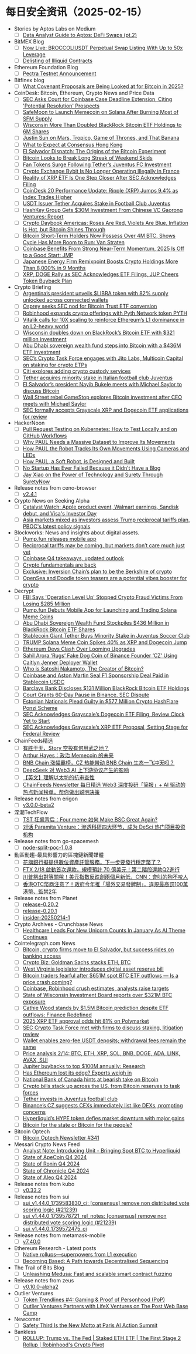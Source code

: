# 每日安全资讯（2025-02-15）

- Stories by Aptos Labs on Medium
  - [ ] [Data Analyst Guide to Aptos: DeFi Swaps (pt.2)](https://medium.com/aptoslabs/data-analyst-guide-to-aptos-defi-swaps-pt2-e343ac6be84e?source=rss-70211828fe2e------2)
- BitMEX Blog
  - [ ] [Now Live: BROCCOLIUSDT Perpetual Swap Listing With Up to 50x Leverage](https://blog.bitmex.com/broccoliusdt/)
  - [ ] [Delisting of Illiquid Contracts](https://blog.bitmex.com/delisting-of-illiquid-contracts-2/)
- Ethereum Foundation Blog
  - [ ] [Pectra Testnet Announcement](https://blog.ethereum.org/en/2025/02/14/pectra-testnet-announcement)
- Bitfinex blog
  - [ ] [What Covenant Proposals are Being Looked at for Bitcoin in 2025?](https://blog.bitfinex.com/education/what-covenant-proposals-are-being-looked-at-for-bitcoin-in-2025/)
- CoinDesk: Bitcoin, Ethereum, Crypto News and Price Data
  - [ ] [SEC Asks Court for Coinbase Case Deadline Extension, Citing 'Potential Resolution' Prospects](https://www.coindesk.com/policy/2025/02/14/sec-asks-court-for-coinbase-case-deadline-extension-citing-potential-resolution-prospects)
  - [ ] [SafeMoon to Launch Memecoin on Solana After Burning Most of SFM Supply](https://www.coindesk.com/markets/2025/02/14/safemoon-to-launch-memecoin-on-solana-after-burning-most-of-sfm-supply)
  - [ ] [Wisconsin More Than Doubled BlackRock Bitcoin ETF Holdings to 6M Shares](https://www.coindesk.com/markets/2025/02/14/state-of-wisconsin-more-than-doubles-blackrock-bitcoin-etf-stake-to-usd322m)
  - [ ] [Justin Sun on Mars, Tropico, Game of Thrones, and That Banana](https://www.coindesk.com/consensus-hong-kong-2025-coverage/2025/02/14/justin-sun-on-mars-tropico-game-of-thrones-and-that-banana)
  - [ ] [What to Expect at Consensus Hong Kong](https://www.coindesk.com/consensus-hong-kong-2025-coverage/2025/02/14/what-to-expect-at-consensus-hong-kong)
  - [ ] [El Salvador Dispatch: The Origins of the Bitcoin Experiment](https://www.coindesk.com/coindesk-news/2025/02/14/el-salvador-dispatch-the-origins-of-the-bitcoin-experiment)
  - [ ] [Bitcoin Looks to Break Long Streak of Weekend Skids](https://www.coindesk.com/markets/2025/02/14/bitcoin-looks-to-break-long-streak-of-negative-weekend-price-performance)
  - [ ] [Fan Tokens Surge Following Tether’s Juventus FC Investment](https://www.coindesk.com/markets/2025/02/14/fan-tokens-surge-following-tether-s-juventus-fc-investment)
  - [ ] [Crypto Exchange Bybit Is No Longer Operating Illegally in France](https://www.coindesk.com/policy/2025/02/14/crypto-exchange-bybit-is-no-longer-operating-illegally-in-france)
  - [ ] [Reality of XRP ETF Is One Step Closer After SEC Acknowledges Filing](https://www.coindesk.com/policy/2025/02/14/reality-of-xrp-etf-is-one-step-closer-after-sec-acknowledges-filing)
  - [ ] [CoinDesk 20 Performance Update: Ripple (XRP) Jumps 9.4% as Index Trades Higher](https://www.coindesk.com/coindesk-indices/2025/02/14/coindesk-20-performance-update-ripple-xrp-jumps-9-4-as-index-trades-higher)
  - [ ] [USDT Issuer Tether Acquires Stake in Football Club Juventus](https://www.coindesk.com/business/2025/02/14/usdt-issuer-tether-acquires-stake-in-football-club-juventus)
  - [ ] [HashKey Group Gets $30M Investment From Chinese VC Gaorong Ventures: Report](https://www.coindesk.com/business/2025/02/14/hashkey-group-gets-usd30m-investment-from-chinese-vc-gaorong-ventures-report)
  - [ ] [Crypto Daybook Americas: Roses Are Red, Violets Are Blue, Inflation Is Hot, but Bitcoin Shines Through](https://www.coindesk.com/daybook-us/2025/02/14/crypto-daybook-americas-roses-are-red-violets-are-blue-inflation-is-hot-but-bitcoin-shines-through)
  - [ ] [Bitcoin Short-Term Holders Now Possess Over 4M BTC, Shows Cycle Has More Room to Run: Van Straten](https://www.coindesk.com/markets/2025/02/14/bitcoin-short-term-holders-now-possess-over-4m-btc-shows-cycle-has-more-room-to-run-van-straten)
  - [ ] [Coinbase Benefits From Strong Near-Term Momentum, 2025 Is Off to a Good Start: JMP](https://www.coindesk.com/markets/2025/02/14/coinbase-benefits-from-strong-near-term-momentum-2025-is-off-to-a-good-start-jmp)
  - [ ] [Japanese Energy Firm Remixpoint Boosts Crypto Holdings More Than 8,000% in 9 Months](https://www.coindesk.com/markets/2025/02/14/japanese-energy-firm-remixpoint-boosts-crypto-holdings-more-than-8-000-in-9-months)
  - [ ] [XRP, DOGE Rally as SEC Acknowledges ETF Filings, JUP Cheers Token Buyback Plan](https://www.coindesk.com/markets/2025/02/14/xrp-doge-rally-as-sec-acknowledges-etf-filings-jup-cheers-token-buyback-plan)
- Crypto Briefing
  - [ ] [Argentina’s president unveils $LIBRA token with 82% supply unlocked across connected wallets](https://cryptobriefing.com/digital-token-launch-libra/)
  - [ ] [Osprey seeks SEC nod for Bitcoin Trust ETF conversion](https://cryptobriefing.com/osprey-seeks-bitcoin-trust-etf/)
  - [ ] [Robinhood expands crypto offerings with Pyth Network token PYTH](https://cryptobriefing.com/robinhood-solana-ecosystem-tokens/)
  - [ ] [Vitalik calls for 10X scaling to reinforce Ethereum’s L1 dominance in an L2-heavy world](https://cryptobriefing.com/ethereum-scaling-10x-l1/)
  - [ ] [Wisconsin doubles down on BlackRock’s Bitcoin ETF with $321 million investment](https://cryptobriefing.com/wisconsin-bitcoin-investment-321-5m/)
  - [ ] [Abu Dhabi sovereign wealth fund steps into Bitcoin with a $436M ETF investment](https://cryptobriefing.com/abu-dhabi-sovereign-bitcoin-etf/)
  - [ ] [SEC’s Crypto Task Force engages with Jito Labs, Multicoin Capital on staking for crypto ETPs](https://cryptobriefing.com/sec-staking-crypto-etps-discussed/)
  - [ ] [Citi explores adding crypto custody services](https://cryptobriefing.com/citi-explores-crypto-custody-services/)
  - [ ] [Tether acquires minority stake in Italian football club Juventus](https://cryptobriefing.com/tether-juventus-acquisition/)
  - [ ] [El Salvador’s president Nayib Bukele meets with Michael Saylor to discuss Bitcoin](https://cryptobriefing.com/bitcoin-meeting-el-salvador/)
  - [ ] [Wall Street rebel GameStop explores Bitcoin investment after CEO meets with Michael Saylor](https://cryptobriefing.com/gamestop-bitcoin-investment-exploration/)
  - [ ] [SEC formally accepts Grayscale XRP and Dogecoin ETF applications for review](https://cryptobriefing.com/grayscale-etf-application-sec-review/)
- HackerNoon
  - [ ] [Pull Request Testing on Kubernetes: How to Test Locally and on GitHub Workflows](https://hackernoon.com/pull-request-testing-on-kubernetes-how-to-test-locally-and-on-github-workflows?source=rss)
  - [ ] [Why PAUL Needs a Massive Dataset to Improve Its Movements](https://hackernoon.com/why-paul-needs-a-massive-dataset-to-improve-its-movements?source=rss)
  - [ ] [How PAUL the Robot Tracks Its Own Movements Using Cameras and LEDs](https://hackernoon.com/how-paul-the-robot-tracks-its-own-movements-using-cameras-and-leds?source=rss)
  - [ ] [How PAUL, a Soft Robot, is Designed and Built](https://hackernoon.com/how-paul-a-soft-robot-is-designed-and-built?source=rss)
  - [ ] [No Startup Has Ever Failed Because it Didn’t Have a Blog](https://hackernoon.com/no-startup-has-ever-failed-because-it-didnt-have-a-blog?source=rss)
  - [ ] [Jay Xiao on the Power of Technology and Surety Through SuretyNow](https://hackernoon.com/jay-xiao-on-the-power-of-technology-and-surety-through-suretynow?source=rss)
- Release notes from ceno-browser
  - [ ] [v2.4.1](https://github.com/censorship-no/ceno-browser/releases/tag/v2.4.1)
- Crypto News on Seeking Alpha
  - [ ] [Catalyst Watch: Apple product event, Walmart earnings, Sandisk debut, and Visa's Investor Day](https://seekingalpha.com/news/4408494-catalyst-watch-apple-product-event-walmart-earnings-visa-investor-day-and-the-cagny-conference?utm_source=feed_news_crypto&utm_medium=referral&feed_item_type=news)
  - [ ] [Asia markets mixed as investors assess Trump reciprocal tariffs plan, PBOC's latest policy signals](https://seekingalpha.com/news/4408366-asia-markets-mixed-as-investors-assess-trump-reciprocal-tariffs-plan-pbocs-latest-policy-signals?utm_source=feed_news_crypto&utm_medium=referral&feed_item_type=news)
- Blockworks: News and insights about digital assets.
  - [ ] [Pump.fun releases mobile app](https://blockworks.co/news/pumpdotfun-releases-mobile-app)
  - [ ] [Reciprocal tariffs may be coming, but markets don’t care much just yet](https://blockworks.co/news/reciprocal-tariffs-may-be-coming)
  - [ ] [Coinbase Q4 takeaways, updated outlook](https://blockworks.co/news/coinbase-q4-earnings)
  - [ ] [Crypto fundamentals are back](https://blockworks.co/news/crypto-valuations-fundamentals)
  - [ ] [Exclusive: Inversion Chain’s plan to be the Berkshire of crypto](https://blockworks.co/news/inversion-chain-avalanche)
  - [ ] [OpenSea and Doodle token teasers are a potential vibes booster for crypto](https://blockworks.co/news/opensea-doodles-crypto)
- Decrypt
  - [ ] [FBI Says 'Operation Level Up' Stopped Crypto Fraud Victims From Losing $285 Million](https://decrypt.co/306087/fbi-say-its-operation-level-up-stopped-crypto-fraud-victims-losing-285-million)
  - [ ] [Pump.fun Debuts Mobile App for Launching and Trading Solana Meme Coins](https://decrypt.co/306072/pumpfun-mobile-app-solana-meme-coins)
  - [ ] [Abu Dhabi Sovereign Wealth Fund Stockpiles $436 Million in BlackRock Bitcoin ETF Shares](https://decrypt.co/306075/abu-dhabi-stockpiles-436-million-blackrock-bitcoin)
  - [ ] [Stablecoin Giant Tether Buys Minority Stake in Juventus Soccer Club](https://decrypt.co/306062/stablecoin-giant-tether-minority-share-juventus)
  - [ ] [TRUMP Solana Meme Coin Spikes 40% as XRP and Dogecoin Jump](https://decrypt.co/306068/trump-solana-meme-coin-spikes-xrp-dogecoin)
  - [ ] [Ethereum Devs Clash Over Looming Upgrades](https://decrypt.co/306049/ethereum-devs-clash-over-looming-upgrades)
  - [ ] [Sahil Arora ‘Rugs’ Fake Dog Coin of Binance Founder ‘CZ’ Using Caitlyn Jenner Deployer Wallet](https://decrypt.co/306012/sahil-arora-rugs-binance-cz-caitlyn-jenner)
  - [ ] [Who is Satoshi Nakamoto, The Creator of Bitcoin?](https://decrypt.co/resources/satoshi-nakamoto)
  - [ ] [Coinbase and Aston Martin Seal F1 Sponsorship Deal Paid in Stablecoin USDC](https://decrypt.co/305914/coinbase-and-aston-martin-strike-f1-deal-paid-for-in-usdc)
  - [ ] [Barclays Bank Discloses $131 Million BlackRock Bitcoin ETF Holdings](https://decrypt.co/305964/barclays-bank-131-million-blackrock-bitcoin-etf)
  - [ ] [Court Grants 60-Day Pause in Binance, SEC Dispute](https://decrypt.co/305943/court-grants-60-day-pause-in-binance-sec-dispute)
  - [ ] [Estonian Nationals Plead Guilty in $577 Million Crypto HashFlare Ponzi Scheme](https://decrypt.co/305924/estonian-nationals-plead-guilty-in-577-million-crypto-hashflare-ponzi-scheme)
  - [ ] [SEC Acknowledges Grayscale’s Dogecoin ETF Filing, Review Clock Yet to Start](https://decrypt.co/305915/sec-acknowledges-grayscales-dogecoin-etf-filing-review-clock-yet-to-start)
  - [ ] [SEC Acknowledges Grayscale’s XRP ETF Proposal, Setting Stage for Federal Review](https://decrypt.co/305912/sec-acknowledges-grayscales-xrp-etf-proposal-setting-stage-for-federal-review)
- ChainFeeds精选
  - [ ] [有胜于无，Story 空投有何用武之地？](https://www.chainfeeds.xyz/feed/detail/e5aa1d04-befc-4e96-8c49-a6cae04234ac)
  - [ ] [Arthur Hayes：政治 Memecoin 的未来](https://www.chainfeeds.xyz/feed/detail/c242d069-267f-4f6f-9cfb-c74665eecef4)
  - [ ] [BNB Chain 涨幅霸榜，CZ 热能带动 BNB Chain 生态一飞冲天吗？](https://www.chainfeeds.xyz/feed/detail/a061ad29-0292-4982-bc43-aca77b66083f)
  - [ ] [DeepSeek 对 Web3 AI 上下游协议产生的影响](https://www.chainfeeds.xyz/feed/detail/5af47ad0-e363-4738-a595-8c7c67a92112)
  - [ ] [【英文】理解以太坊的抗审查性](https://www.chainfeeds.xyz/feed/detail/768dce9c-c90b-4cbb-aeda-9dfc5672f540)
  - [ ] [ChainFeeds Newsletter 每日精选 Web3 深度投研「简报」+ AI 驱动的热点新闻榜单，帮你做出聪明决策](https://substack.chainfeeds.xyz/p/glassnode2024-dex-cex)
- Release notes from erigon
  - [ ] [v3.0.0-beta2](https://github.com/erigontech/erigon/releases/tag/v3.0.0-beta2)
- 深潮TechFlow
  - [ ] [TST 狂飙背后：Four.meme 如何 Make BSC Great Again?](https://techflowpost.mirror.xyz/nl9Wq0k3GUYz2_miXJGKgt9QTopWg_BavhrFAolaqP8)
  - [ ] [对话 Paramita Venture：渗透科研四大环节，成为 DeSci 热门项目投资机构](https://techflowpost.mirror.xyz/BEWw-hhd5j6JNBuH6OP-WZA13L8tYK6py8S0lX_SZJ0)
- Release notes from go-spacemesh
  - [ ] [node-split-poc-1.0.8](https://github.com/spacemeshos/go-spacemesh/releases/tag/node-split-poc-1.0.8)
- 動區動趨-最具影響力的區塊鏈新聞媒體
  - [ ] [花旗銀行擬提供數位資產託管服務，下一步要發行穩定幣了？](https://www.blocktempo.com/citibank-plans-to-provide-digital-asset-custody-services/)
  - [ ] [FTX 2/18 啟動首次還款，規模預計 70 億美元！第二階段還款Q2進行](https://www.blocktempo.com/ftx-will-start-the-second-phase-of-repayment-in-q2/)
  - [ ] [川普祭出對等關稅！美元指數反跌創兩個月新低，CNN：會叫的狗不咬人](https://www.blocktempo.com/trump-proposes-reciprocal-tariff-plan/)
  - [ ] [香港OTC幣商注意了！政府今年推「場外交易發牌制」，違規最高罰100萬港幣、監禁2年](https://www.blocktempo.com/hong-kong-to-establish-licensing-system-for-otc-trading/)
- Release notes from Planet
  - [ ] [release-0.20.2](https://github.com/Planetable/Planet/releases/tag/release-0.20.2)
  - [ ] [release-0.20.1](https://github.com/Planetable/Planet/releases/tag/release-0.20.1)
  - [ ] [insider-20250214-1](https://github.com/Planetable/Planet/releases/tag/insider-20250214-1)
- Crypto Archives - Crunchbase News
  - [ ] [Healthcare Leads For New Unicorn Counts In January As AI Theme Continues](https://news.crunchbase.com/health-wellness-biotech/new-unicorn-startups-january-2025-hippocratic-ai-mercor/)
- Cointelegraph.com News
  - [ ] [Bitcoin, crypto firms move to El Salvador, but success rides on banking access](https://cointelegraph.com/news/bitcoin-crypto-firms-move-to-el-salvador-but-success-rides-on-banking-access?utm_source=rss_feed&utm_medium=rss&utm_campaign=rss_partner_inbound)
  - [ ] [Crypto Biz: Goldman Sachs stacks ETH, BTC](https://cointelegraph.com/news/goldman-sachs-stacks-eth-btc?utm_source=rss_feed&utm_medium=rss&utm_campaign=rss_partner_inbound)
  - [ ] [West Virginia legislator introduces digital asset reserve bill](https://cointelegraph.com/news/west-virginia-digital-asset-allocation-bill?utm_source=rss_feed&utm_medium=rss&utm_campaign=rss_partner_inbound)
  - [ ] [Bitcoin traders fearful after $651M spot BTC ETF outflows — Is a price crash coming?](https://cointelegraph.com/news/bitcoin-traders-fearful-after-651m-spot-btc-etf-outflows-is-a-price-crash-coming?utm_source=rss_feed&utm_medium=rss&utm_campaign=rss_partner_inbound)
  - [ ] [Coinbase, Robinhood crush estimates, analysts raise targets](https://cointelegraph.com/news/coinbase-robinhood-crush-estimates-analysts-raise-targets?utm_source=rss_feed&utm_medium=rss&utm_campaign=rss_partner_inbound)
  - [ ] [State of Wisconsin Investment Board reports over $321M BTC exposure](https://cointelegraph.com/news/state-wisconsin-investment-board-btc-exposure-over-321-m?utm_source=rss_feed&utm_medium=rss&utm_campaign=rss_partner_inbound)
  - [ ] [Cathie Wood stands by $1.5M Bitcoin prediction despite ETF outflows: Finance Redefined](https://cointelegraph.com/news/cathie-wood-stands-by-1-5-m-bitcoin-prediction-despite-etf-outflows-finance-redefined?utm_source=rss_feed&utm_medium=rss&utm_campaign=rss_partner_inbound)
  - [ ] [2025 XRP ETF approval odds hit 81% on Polymarket](https://cointelegraph.com/news/2025-xrp-etf-approval-odds-hit-81-on-polymarket?utm_source=rss_feed&utm_medium=rss&utm_campaign=rss_partner_inbound)
  - [ ] [SEC Crypto Task Force met with firms to discuss staking, litigation review](https://cointelegraph.com/news/sec-crypto-task-force-staking-litigation-review?utm_source=rss_feed&utm_medium=rss&utm_campaign=rss_partner_inbound)
  - [ ] [Wallet enables zero-fee USDT deposits; withdrawal fees remain the same](https://cointelegraph.com/news/telegram-wallet-fee-usdt-deposits-withdrawal?utm_source=rss_feed&utm_medium=rss&utm_campaign=rss_partner_inbound)
  - [ ] [Price analysis 2/14: BTC, ETH, XRP, SOL, BNB, DOGE, ADA, LINK, AVAX, SUI](https://cointelegraph.com/news/price-analysis-2-14-btc-eth-xrp-sol-bnb-doge-ada-link-avax-sui?utm_source=rss_feed&utm_medium=rss&utm_campaign=rss_partner_inbound)
  - [ ] [Jupiter buybacks to top $100M annually: Research](https://cointelegraph.com/news/jupiter-buybacks-top-100m-annually-research?utm_source=rss_feed&utm_medium=rss&utm_campaign=rss_partner_inbound)
  - [ ] [Has Ethereum lost its edge? Experts weigh in](https://cointelegraph.com/news/has-ethereum-lost-its-crown-experts-weigh-in-on-its-future?utm_source=rss_feed&utm_medium=rss&utm_campaign=rss_partner_inbound)
  - [ ] [National Bank of Canada hints at bearish take on Bitcoin](https://cointelegraph.com/news/national-bank-canada-hints-bearish-take-bitcoin?utm_source=rss_feed&utm_medium=rss&utm_campaign=rss_partner_inbound)
  - [ ] [Crypto bills stack up across the US, from Bitcoin reserves to task forces](https://cointelegraph.com/news/crypto-bills-across-us-bitcoin-reserves-task-forces?utm_source=rss_feed&utm_medium=rss&utm_campaign=rss_partner_inbound)
  - [ ] [Tether invests in Juventus football club](https://cointelegraph.com/news/tether-invests-juventus-football-club?utm_source=rss_feed&utm_medium=rss&utm_campaign=rss_partner_inbound)
  - [ ] [Binance’s CZ suggests CEXs immediately list like DEXs, prompting concerns](https://cointelegraph.com/news/binance-cz-cexs-immediately-list-dexs-concerns?utm_source=rss_feed&utm_medium=rss&utm_campaign=rss_partner_inbound)
  - [ ] [Hyperliquid’s HYPE token defies market downturn with major gains](https://cointelegraph.com/news/hyperliquid-hype-token-surges-crypto-market?utm_source=rss_feed&utm_medium=rss&utm_campaign=rss_partner_inbound)
  - [ ] [Bitcoin for the state or Bitcoin for the people?](https://cointelegraph.com/news/bitcoin-for-the-state-or-bitcoin-for-the-people?utm_source=rss_feed&utm_medium=rss&utm_campaign=rss_partner_inbound)
- Bitcoin Optech
  - [ ] [Bitcoin Optech Newsletter #341](https://bitcoinops.org/en/newsletters/2025/02/14/)
- Messari Crypto News Feed
  - [ ] [Analyst Note: Introducing Unit - Bringing Spot BTC to Hyperliquid](https://messari.io/article/analyst-note-introducing-unit-bringing-spot-btc-to-hyperliquid)
  - [ ] [State of ApeCoin Q4 2024](https://messari.io/article/state-of-apecoin-q4-2024)
  - [ ] [State of Ronin Q4 2024](https://messari.io/article/state-of-ronin-q4-2024)
  - [ ] [State of Chronicle Q4 2024](https://messari.io/article/state-of-chronicle-q4-2024)
  - [ ] [State of Aleo Q4 2024](https://messari.io/article/state-of-aleo-q4-2024)
- Release notes from kubo
  - [ ] [v0.33.2](https://github.com/ipfs/kubo/releases/tag/v0.33.2)
- Release notes from sui
  - [ ] [sui_v1.44.0_1739583830_ci: [consensus] remove non distributed vote scoring logic (#21239)](https://github.com/MystenLabs/sui/releases/tag/sui_v1.44.0_1739583830_ci)
  - [ ] [sui_v1.44.0_1739578721_rel_notes: [consensus] remove non distributed vote scoring logic (#21239)](https://github.com/MystenLabs/sui/releases/tag/sui_v1.44.0_1739578721_rel_notes)
  - [ ] [sui_v1.44.0_1739572475_ci](https://github.com/MystenLabs/sui/releases/tag/sui_v1.44.0_1739572475_ci)
- Release notes from metamask-mobile
  - [ ] [v7.40.0](https://github.com/MetaMask/metamask-mobile/releases/tag/v7.40.0)
- Ethereum Research - Latest posts
  - [ ] [Native rollups—superpowers from L1 execution](https://ethresear.ch/t/native-rollups-superpowers-from-l1-execution/21517?page=2#post_25)
  - [ ] [Becoming Based: A Path towards Decentralised Sequencing](https://ethresear.ch/t/becoming-based-a-path-towards-decentralised-sequencing/21733#post_8)
- The Trail of Bits Blog
  - [ ] [Unleashing Medusa: Fast and scalable smart contract fuzzing](https://blog.trailofbits.com/2025/02/14/unleashing-medusa-fast-and-scalable-smart-contract-fuzzing/)
- Release notes from zeus
  - [ ] [v0.10.0-alpha2](https://github.com/ZeusLN/zeus/releases/tag/v0.10.0-alpha2)
- Outlier Ventures
  - [ ] [Token Trendlines #4: Gaming & Proof of Personhood (PoP)](https://outlierventures.io/article/token-trendlines-4-gaming-proof-of-personhood-pop/)
  - [ ] [Outlier Ventures Partners with LifeX Ventures on The Post Web Base Camp](https://outlierventures.io/article/outlier-ventures-partners-with-lifex-ventures-on-the-post-web-base-camp/)
- Newcomer
  - [ ] [Safety Third Is the New Motto at Paris AI Action Summit](https://www.newcomer.co/p/safety-third-is-the-new-motto-at)
- Bankless
  - [ ] [ROLLUP: Trump vs. The Fed | Staked ETH ETF | The First Stage 2 Rollup | Robinhood's Crypto Pivot](http://sites.libsyn.com/247424/rollup-trump-vs-the-fed-staked-eth-etf-the-first-stage-2-rollup-robinhoods-crypto-pivot)
